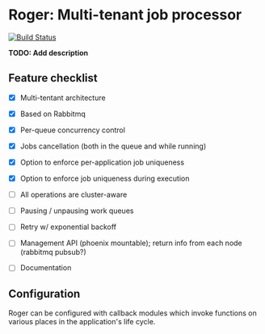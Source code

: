 # Roger: Multi-tenant job processor

[![Build Status](https://travis-ci.org/arjan/decorator.png?branch=master)](https://travis-ci.org/bettyblocks/roger)


**TODO: Add description**

## Feature checklist

- [x] Multi-tentant architecture
- [x] Based on Rabbitmq
- [x] Per-queue concurrency control
- [x] Jobs cancellation (both in the queue and while running)
- [x] Option to enforce per-application job uniqueness
- [x] Option to enforce job uniqueness during execution
- [ ] All operations are cluster-aware
- [ ] Pausing / unpausing work queues
- [ ] Retry w/ exponential backoff
- [ ] Management API (phoenix mountable); return info from each node (rabbitmq pubsub?)
- [ ] Documentation


## Configuration

Roger can be configured with callback modules which invoke functions
on various places in the application's life cycle.
